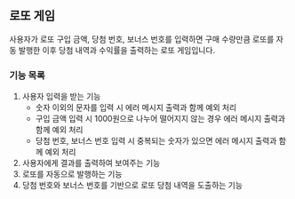 ## 로또 게임 
사용자가 로또 구입 금액, 당첨 번호, 보너스 번호를 입력하면 구매 수량만큼 로또를 자동 발행한 이후 당첨 내역과 수익률을 출력하는 로또 게임입니다.

### 기능 목록
1. 사용자 입력을 받는 기능
   * 숫자 이외의 문자를 입력 시 에러 메시지 출력과 함께 예외 처리
   * 구입 금액 입력 시 1000원으로 나누어 떨어지지 않는 경우 에러 메시지 출력과 함께 예외 처리
   * 당첨 번호, 보너스 번호 입력 시 중복되는 숫자가 있으면 에러 메시지 출력과 함께 예외 처리
2. 사용자에게 결과를 출력하여 보여주는 기능
3. 로또를 자동으로 발행하는 기능
4. 당첨 번호와 보너스 번호를 기반으로 로또 당첨 내역을 도출하는 기능

